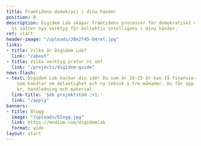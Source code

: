 ```yaml
---
title: Framtidens demokrati i dina händer
position: 0
description: Digidem Lab skapar framtidens processer för demokratiskt deltagande.
  Vi sätter nya verktyg för kollektiv intelligens i dina händer.
ref: start
header-image: "/uploads/JBe2745-04ret.jpg"
links:
- title: Vilka är Digidem Lab?
  link: "/about"
- title: Vilka verktyg pratar ni om?
  link: "/projects/digidem-guide"
news-flash:
- text: Digidem Lab backar din idé! Du som är 18-25 år kan få finansiering för projekt
    som handlar om delaktighet och ny teknik i tre månader. Du får upp till 16 000
    kr, handledning och material.
  link-title: 'Sök projektstöd :+1:'
  link: "/apply"
banners:
- title: Blogg
  image: "/uploads/blogg.jpg"
  link: https://medium.com/digidemlab
  format: wide
layout: start
---
```


